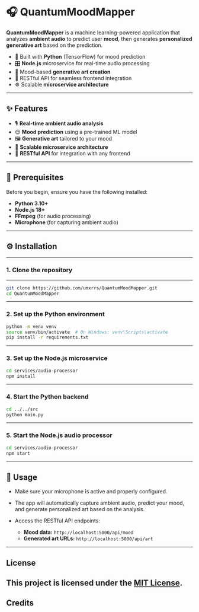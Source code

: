 # 🎧 QuantumMoodMapper

**QuantumMoodMapper** is a machine learning-powered application that analyzes **ambient audio** to predict user **mood**, then generates **personalized generative art** based on the prediction.

- 🧠 Built with **Python** (TensorFlow) for mood prediction  
- 🎛️ **Node.js** microservice for real-time audio processing  
- 🎨 Mood-based **generative art creation**  
- 🔗 RESTful API for seamless frontend integration  
- ⚙️ Scalable **microservice architecture**

---

## ✨ Features

- 🎙️ **Real-time ambient audio analysis**
- 😌 **Mood prediction** using a pre-trained ML model
- 🖼️ **Generative art** tailored to your mood
- 🧱 **Scalable microservice architecture**
- 🔗 **RESTful API** for integration with any frontend

---

## 🧰 Prerequisites

Before you begin, ensure you have the following installed:

- **Python 3.10+**
- **Node.js 18+**
- **FFmpeg** (for audio processing)
- **Microphone** (for capturing ambient audio)

---

## ⚙️ Installation
---
### 1. **Clone the repository**
---
```bash
git clone https://github.com/umxrrs/QuantumMoodMapper.git
cd QuantumMoodMapper
```
---
### 2. Set up the Python environment
```bash
python -m venv venv
source venv/bin/activate  # On Windows: venv\Scripts\activate
pip install -r requirements.txt
```
---
### 3. Set up the Node.js microservice
```bash
cd services/audio-processor
npm install
```
---
### 4. Start the Python backend
```bash
cd ../../src
python main.py
```
---

### 5. Start the Node.js audio processor
```bash
cd services/audio-processor
npm start
```
---

## 🚀 Usage

- Make sure your microphone is active and properly configured.  
- The app will automatically capture ambient audio, predict your mood, and generate personalized art based on the analysis.  
- Access the RESTful API endpoints:

  - **Mood data:** `http://localhost:5000/api/mood`  
  - **Generated art URLs:** `http://localhost:5000/api/art`

---

## License

This project is licensed under the [MIT License](LICENSE).
---

## Credits
